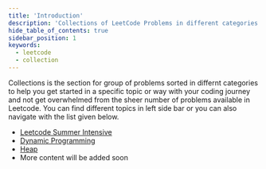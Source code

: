 ```yaml
---
title: 'Introduction'
description: 'Collections of LeetCode Problems in different categories'
hide_table_of_contents: true
sidebar_position: 1
keywords:
  - leetcode
  - collection
---
```


Collections is the section for group of problems sorted in differnt categories to help you get started in a specific topic or way with your coding journey and not get overwhelmed from the sheer number of problems available in Leetcode. You can find different topics in left side bar or you can also navigate with the list given below.

- [Leetcode Summer Intensive](leetcode-summer-intensive.md)
- [Dynamic Programming](dynamic-programming.md)
- [Heap](heap.md)
- More content will be added soon 